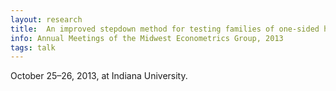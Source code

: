 ```yaml
---
layout: research
title:  An improved stepdown method for testing families of one-sided hypotheses
info: Annual Meetings of the Midwest Econometrics Group, 2013
tags: talk
---
```

October 25–26, 2013, at Indiana University.